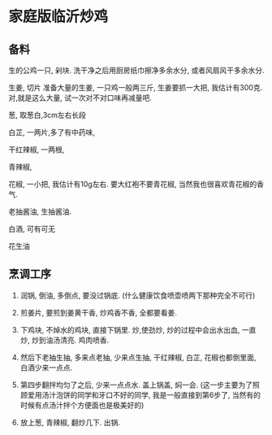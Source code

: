 

# 家庭版临沂炒鸡

## 备料
生的公鸡一只, 剁块.
洗干净之后用厨房纸巾擦净多余水分, 或者风扇风干多余水分.

生姜, 切片
准备大量的生姜, 一只鸡一般两三斤, 生姜要抓一大把, 我估计有300克. 对,就是这么大量, 试一次对不对口味再减量吧.

葱, 取葱白,3cm左右长段

白芷, 一两片,多了有中药味,

干红辣椒, 一两根,

青辣椒, 

花椒, 一小把, 我估计有10g左右. 要大红袍不要青花椒, 当然我也很喜欢青花椒的香气.

老抽酱油, 生抽酱油.

白酒, 可有可无

花生油

## 烹调工序
1. 润锅, 倒油, 多倒点, 要没过锅底. (什么健康饮食喷壶喷两下那种完全不可行)

2. 煎姜片, 要煎到姜黄干香, 炒鸡香不香, 全都要看姜.

3. 下鸡块, 不焯水的鸡块, 直接下锅里. 炒,使劲炒, 炒的过程中会出水出血, 一直炒, 炒到油汤清亮. 鸡肉喷香.

4. 然后下老抽生抽, 多来点老抽, 少来点生抽, 干红辣椒, 白芷, 花椒也都倒里面, 白酒少来一点点.

5. 第四步翻拌均匀了之后, 少来一点点水. 盖上锅盖, 焖一会. (这一步主要为了照顾爱用汤汁泡饼的同学和牙口不好的同学, 我是一般直接到第6步了, 当然有的时候有点汤汁拌个方便面也是极美好的)

6. 放上葱, 青辣椒, 翻炒几下. 出锅. 
